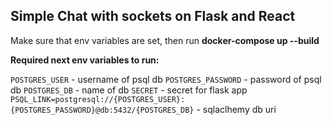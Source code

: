 ## Simple Chat with sockets on Flask and React

Make sure that env variables are set, then run **docker-compose up --build**

**Required next env variables to run:**

```POSTGRES_USER``` - username of psql db
```POSTGRES_PASSWORD``` - password of psql db
```POSTGRES_DB``` - name of db
```SECRET``` - secret for flask app
```PSQL_LINK=postgresql://{POSTGRES_USER}:{POSTGRES_PASSWORD}@db:5432/{POSTGRES_DB}``` - sqlaclhemy db uri
